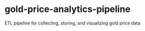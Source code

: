 # gold-price-analytics-pipeline
ETL pipeline for collecting, storing, and visualizing gold price data
